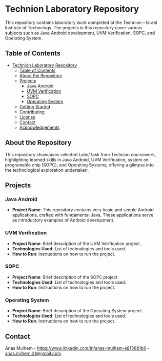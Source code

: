 # Technion Laboratory Repository

This repository contains laboratory work completed at the Technion – Israel Institute of Technology. The projects in this repository cover various subjects such as Java Android development, UVM Verification, SOPC, and Operating System.

## Table of Contents

- [Technion Laboratory Repository](#technion-laboratory-repository)
  - [Table of Contents](#table-of-contents)
  - [About the Repository](#about-the-repository)
  - [Projects](#projects)
    - [Java Android](#java-android)
    - [UVM Verification](#uvm-verification)
    - [SOPC](#sopc)
    - [Operating System](#operating-system)
  - [Getting Started](#getting-started)
  - [Contributing](#contributing)
  - [License](#license)
  - [Contact](#contact)
  - [Acknowledgements](#acknowledgements)

## About the Repository

This repository showcases selected Labs/Task from Technion coursework, highlighting learned skills in Java Android, UVM Verification, system on programable chip (SOPC), and Operating Systems, offering a glimpse into the technological exploration undertaken.

## Projects

### Java Android

- **Project Name**: This repository contains very basic and simple Android applications, crafted with fundamental Java, These applications serve as introductory examples of Android development.

### UVM Verification

- **Project Name**: Brief description of the UVM Verification project.
- **Technologies Used**: List of technologies and tools used.
- **How to Run**: Instructions on how to run the project.

### SOPC

- **Project Name**: Brief description of the SOPC project.
- **Technologies Used**: List of technologies and tools used.
- **How to Run**: Instructions on how to run the project.

### Operating System

- **Project Name**: Brief description of the Operating System project.
- **Technologies Used**: List of technologies and tools used.
- **How to Run**: Instructions on how to run the project.

## Contact

Anas Mulhem - https://www.linkedin.com/in/anas-mulhem-a815681b6 - anas.milhem.01@gmail.com

